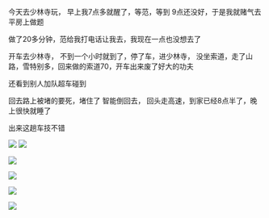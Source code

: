 今天去少林寺玩， 早上我7点多就醒了，等范，等到 9点还没好，于是我就赌气去平房上做题

做了20多分钟，范给我打电话让我去，我现在一点也没想去了

开车去少林寺， 不到一个小时就到了，停了车，进少林寺， 没坐索道，走了山路，雪特别多，回来做的索道70，开车出来废了好大的功夫

还看到别人加队超车碰到

回去路上被堵的要死，堵住了
智能倒回去， 回头走高速，到家已经8点半了，晚上很快就睡了

出来这趟车技不错

![](http://upload-images.jianshu.io/upload_images/6904315-4081e416408f2f0c.jpg?imageMogr2/auto-orient/strip%7CimageView2/2/w/1080/q/50)
![](http://upload-images.jianshu.io/upload_images/6904315-96b36f191c6af2f1.jpg?imageMogr2/auto-orient/strip%7CimageView2/2/w/1080/q/50)

![](http://upload-images.jianshu.io/upload_images/6904315-8d251856364df6f4.jpg?imageMogr2/auto-orient/strip%7CimageView2/2/w/1080/q/50)

![](http://upload-images.jianshu.io/upload_images/6904315-08d9b28e13547b51.jpg?imageMogr2/auto-orient/strip%7CimageView2/2/w/1080/q/50)

![](http://upload-images.jianshu.io/upload_images/6904315-99b4c486309f25c0.jpg?imageMogr2/auto-orient/strip%7CimageView2/2/w/1080/q/50)

![](http://upload-images.jianshu.io/upload_images/6904315-3f0b12e495a8dd35.jpg?imageMogr2/auto-orient/strip%7CimageView2/2/w/1080/q/50)
